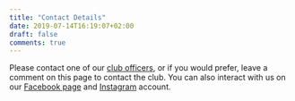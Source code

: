 ```yaml
---
title: "Contact Details"
date: 2019-07-14T16:19:07+02:00
draft: false
comments: true
---
```


Please contact one of our [club officers](/info/officers), or if you would prefer, leave a comment on this page to contact the club. You can also interact with us on our [Facebook page](https://www.facebook.com/NorthDurbanLionsClub) and [Instagram](https://www.instagram.com/lionsclubofnorthdurban/) account.
